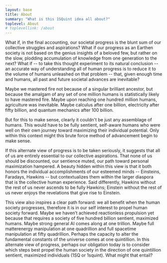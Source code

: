 ```yaml
---
layout: base
title: About
summary: "What is this 1SQuint idea all about?"
toplevel: About
# toplevellink: /about
---
```


<quote>
What if, in the final accounting, our societal progress is the blunt sum of our collective struggles and aspirations? What if our progress as an Earthen society is not based on the genius insights of a beloved few, but rather on the slow, plodding accumulation of knowledge from one generation to the next? What if -- to take this thought experiment to its natural conclusion -- an accurate way of understanding all of human progress is to reduce it to the volume of humans unleashed on that problem -- that, given enough time and humans, all past and future societal advances are inevitable?

Maybe we mastered fire not because of a singular brilliant ancestor, but because the amalgam of any set of one million humans is statistically likely to have mastered fire. Maybe upon reaching one hundred million humans, agriculture was inevitable.  Maybe calculus after one billion, electricity after fifty billion, and quantum mechanics after 100 billion. 

But for this to make sense, clearly it couldn't be just any assemblage of humans. This would have to be fully sentient, self-aware humans who were well on their own journey toward maximizing their individual potential. Only within this context might this brute force method of advancement begin to make sense. 

If this alternate view of progress is to be taken seriously, it suggests that all of us are entirely essential to our collective aspirations. That none of us should be discounted, our sentience muted, our path toward personal maximization hampered. A beauty hidden within this view is that it both honors the individual accomplishments of our esteemed minds -- Einsteins, Faradays, Hawkins -- but contextualizes them within the larger diaspora that is the collective human experience. Said differently, Hawkins without the rest of us never ascends to be fully Hawkins; Einstein without the rest of us never enjoys the revelations that give rise to Einstein.

This view also inspires a clear path forward: we all benefit when the human society progresses, therefore it is in our self interest to propel human society forward. Maybe we haven’t achieved reactionless propulsion yet because that requires a society of five hundred billion sentient, maximized humans. Maybe strong general AI comes along at one trillion. Maybe full matterenergy manipulation at one quadrillion and full spacetime manipulation at fifty quadrillion. Perhaps the capacity to alter the fundamental constants of the universe comes at one quintillion. In this alternate view of progress, perhaps our obligation today is to consider which steps best propel the human society in the direction of one quintillion sentient, maximized individuals (1SQ or 1squint). What might that entail?
</quote>